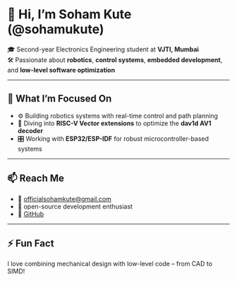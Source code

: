 # 👋 Hi, I’m Soham Kute (@sohamukute)

🎓 Second-year Electronics Engineering student at **VJTI, Mumbai**  
🛠️ Passionate about **robotics**, **control systems**, **embedded development**, and **low-level software optimization**

---

## 🔬 What I’m Focused On

- ⚙️ Building robotics systems with real-time control and path planning  
- 🧠 Diving into **RISC-V Vector extensions** to optimize the **dav1d AV1 decoder**  
- 🎛️ Working with **ESP32/ESP-IDF** for robust microcontroller-based systems  
---

## 📫 Reach Me

- 📧 officialsohamkute@gmail.com  
- 🐧 open-source development enthusiast  
- 🔗 [GitHub](https://github.com/sohamukute)

---

## ⚡ Fun Fact

I love combining mechanical design with low-level code – from CAD to SIMD!
